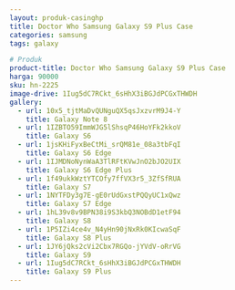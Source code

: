 ```yaml
---
layout: produk-casinghp
title: Doctor Who Samsung Galaxy S9 Plus Case
categories: samsung
tags: galaxy

# Produk
product-title: Doctor Who Samsung Galaxy S9 Plus Case
harga: 90000
sku: hn-2225
image-drive: 1Iug5dC7RCkt_6sHhX3iBGJdPCGxTHWDH
gallery:
  - url: 10x5_tjtMaDvQUNguQX5qsJxzvrM9J4-Y
    title: Galaxy Note 8
  - url: 1IZBTO59ImmWJG5lShsqP46HoYFk2kkoV
    title: Galaxy S6
  - url: 1jsKHiFyxBeCtMi_srQM81e_08a3tbFqI
    title: Galaxy S6 Edge
  - url: 1IJMDNoNynWaA3TlRFtKVwJnO2bJO2UIX
    title: Galaxy S6 Edge Plus
  - url: 1f49ukkWztYTCOfy7ffVX3r5_3ZfSfRUA
    title: Galaxy S7
  - url: 1NYTFDy3g7E-gE0rUdGxstPQQyUC1xQwz
    title: Galaxy S7 Edge
  - url: 1hL39v8v9BPN38i9S3kbQ3NOBdD1etF94
    title: Galaxy S8
  - url: 1P5IZi4ce4v_N4yHn90jNxRk0KIcwaSqF
    title: Galaxy S8 Plus
  - url: 1JY6jQks2cVi2Cbx7RGQo-jYVdV-oRrVG
    title: Galaxy S9
  - url: 1Iug5dC7RCkt_6sHhX3iBGJdPCGxTHWDH
    title: Galaxy S9 Plus
---
```

